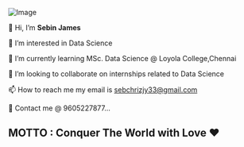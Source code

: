 ![Image](https://www.mytechlogy.com/upload/by_users/RiteshPatil/0117031114585301a35bbbbe6.jpg)


👋 Hi, I’m **Sebin James**

👀 I’m interested in Data Science

🌱 I’m currently learning MSc. Data Science @ Loyola College,Chennai 

💞️ I’m looking to collaborate on internships related to Data Science 

📫 How to reach me my email is sebchrizjy33@gmail.com


📱 Contact me @ 9605227877...

## MOTTO : Conquer The World with Love ❤

<!---
sebchriz/sebchriz is a ✨ special ✨ repository because its `README.md` (this file) appears on your GitHub profile.
You can click the Preview link to take a look at your changes.
--->
